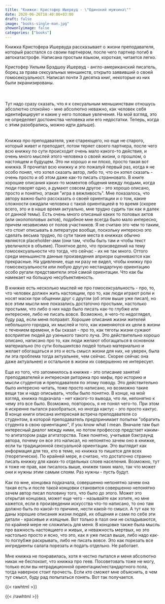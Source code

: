 ```yaml
---
title: "Книжки: Кристофер Ишервуд - \"Одинокий мужчина\""
date: 2020-06-26T18:40:00+03:00
draft: false
image: "books-single-man.jpg"
showonlyimage: false
categories: ["books"]
---
```

Книжка Кристофера Ишервуда рассказывает о жизни преподавателя, который расстался со своим партнером, после чего партнер погиб в автокатастрофе. Написана простым языком, короткая, читается легко.
<!--more-->

Кристофер Уильям Брэдшоу Ишервуд - англо-американский писатель, борец за права сексуальных меншинств, открыто заявивший о своей гомосексуальност. Написал почти 3 десятка книг, некоторые из них были экранизированы.</br>  
</br>  
Тут надо сразу сказать, что я к сексуальным меньшинствам отношусь абсолютно спокойно - мне абсолютно неважно, как человек себя идентифицирует и какие у него половые увлечения. На мой взгляд, это не определяет достоинства человека или его недостатки. Теперь, когда с этим разобрались, можно идти дальше).</br>  
</br>
Книжка про преподавателя, уже стареющего, но еще не старого, который живет и преподает, потом теряет своего партнера, после чего всю книжку по сути происходит очень мало какого-то действия, и очень много мыслей этого человека о своей жизни, о прошлом, о настоящем и будущем. Это ни хорошо и ни плохо, просто такая вот книжка. Я прочитал всю книжку и это пожалуй первый раз, когда я не особо понял, что хотел сказать автор, либо то, что он хотел сказать - очень просто и об этом даже как-то писать странновато. В книге хорошие описания каких-то моментов общения между людьми, когда люди говорят одно, а думают совсем другое - это хорошо описано, просто и понятно, этакая "игра в вежливость". Мне показалось, что автору важно было рассказать о своей ориентации и о том, какие сложности ожидали человека с такой ориентацией в то время (скорее всего, это и в наше время актуально, мне трудно судить так как я далек от данной темы). Есть очень много описаный каких то половых актов (или околополовых актов), подобное мне всегда было мало интересно, причем независимо от полов участников. Я не считаю это чем то таким, что стоит описывать в литературе вообще, поскольку интересно это сделать весьма трудно, по сути такие места в книжках обычно являются placeholder-ами (они там, чтобы быть там и чтобы текст увеличился в объеме). Понятное дело, что произведений на тему гомосексуальности что тогда, что сейчас - их не так много. Оттого среди меньшинств данные произведения априори оцениваются как прекрасные. На удивление, еще ни разу не видел, чтобы книжку про гомосексуальности или любую другую нестандартную ориентацию особо ругали представители этой самой ориентации. Что как бы намекает на большую несубъективность. 
</br>  
В книжке есть несколько мыслей не про гомосексуальность - про, то, что человек должен жить настоящим, про то, как люди играют роли и носят маски при общении друг с другом (об этом выше уже писал), но все этим мысли мне показались достаточно простыми, настолько простыми, что либо о них надо было писать как-то глубже или интереснее, либо не писать вовсе. Возможно, я чего-то недоглядел, буду рад, если меня поправят. Хорошие описания жизни жителей небольшого городка, их мыслей и того, как изменяются их цели в жизни с течением времени, я бы сказал - про то, как тяготы жизни сужают восприятие людей до узенького такого луча. Это действительно хорошо описано, написано про то, как люди желают обогащаться в основном материально (по сути большинтсво людей только материально и желает обогащаться и это и есть смысл жизни для них, не уверен, была ли эта проблема тогда актуальнее, чем сейчас. Скорее сейчас она даже актуальнее) и остальное в жизни их совершенно не интересует. 
</br>  
Еще из того, что запомнилось в книжке - это описание занятий преподавателей и интересная риторика про мифы, про историю и мысли студентов и преподавателя по этому поводу. Это действительно было интересно читать, тоже просто написано, но возможно такие вещи так и надо описывать, чтобы было понятно.
В конце, на мой взгляд, книжка подкачала - нет какого-то вывода, что ли, непонятно к чему это все было. Возможно, повторюсь, я не понял чего-то. При этом я искренне пытался разобраться, но иногда кактус - это просто кактус. В конце книги описана интересная встреча преподавателя со студентом, в которой преподаватель предпринимает попытки "обратить студента в свою ориентацию", if you know what I mean. Вначале там был интересный диалог между ними, но потом профессор предстает каким-то агитатором ради агитаторства. Тоже понятно, учитывая бэкграунд автора, почему он все это написал, но непонятно зачем оно в книжке, если ты традиционной сексуальной ориентации. Это выглядит как информация для тех, кто в теме, но книжка то пишется для всех (теоретически). По крайней мере, я считаю, что достаточно странно писать книжку для каких-то отдельных слоев населения. Возможно, тут я тоже не прав, как писалось выше, книжек таких мало, так что может они и нужны этим самым слоям. Раз нужны - пусть будут.
</br>  
Как по мне, концовка подкачала, совершенно непонятно зачем она такая есть и после такой концовки становится совершенно непонятно зачем автор писал половину того, что было до этого. Может это открытая концовка, может еще чего - называйте как хотите, но мне кажется, если в произведении искусства что-то написано, то оно там должно быть по какой-то причине, нести какой-то смысл. А тут как то даны хорошие описания жизни людей, их общения и сами по себе эти детали - красивые и изящные. Вот только в пазл они не складываются, по крайней мере не сложились для меня. В концовке также была мысль про важность настоящиего и живых, и неважность мертвых, но это настолько просто и ясно, что это, как я уже писал выше, либо надо как-то поглубже раскрывать, либо не писать вовсе. Это как порезать все ингредиенты салата порезать и подать отдельно. Не работает.
</br>  
Мне книжка не понравилась, хотя я честно пытался и меня абсолютно никак не беспокоит, что книжка про геев. Посоветовать тоже не могу, только если вы нетрадиционной ориентации/нестандартного пола, тогда наверное стоит прочесть. Если кто сможет мне объяснить, в чем тут смысл, буду рад попытаться понять. Вот так получается.

{{< rawhtml >}}
<div id="graphcomment"></div>
<script type="text/javascript">

  window.gc_params = {
    graphcomment_id: 'https-psyhut-ru',

    // if your website has a fixed header, indicate it's height in pixels
    fixed_header_height: 0,
  };
  
  (function() {
    var gc = document.createElement('script'); gc.type = 'text/javascript'; gc.async = true;
    gc.src = 'https://graphcomment.com/js/integration.js?' + Math.round(Math.random() * 1e8);
    (document.getElementsByTagName('head')[0] || document.getElementsByTagName('body')[0]).appendChild(gc);
  })();

</script>
{{< /rawhtml >}}
